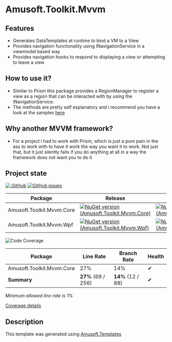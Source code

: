 # Amusoft.Toolkit.Mvvm

## Features

- Generates DataTemplates at runtime to bind a VM to a View
- Provides navigation functionality using INavigationService in a viewmodel based way
- Provides navigation hooks to respond to displaying a view or attempting to leave a view

## How to use it?

- Similar to Prism this package provides a RegionManager to register a view as a region that can be interacted with by
	using the INavigationService.
- The methods are pretty self explanatory and i recommend you have a look at the samples [here](./samples/TestApp.Wpf/)

## Why another MVVM framework?

- For a project i had to work with Prism, which is just a pure pain in the ass to work with to have it work the way you
	want it to work. Not just that, but it just silently fails if you do anything at all in a way the framework does not
	want you to do it

## Project state

[![.GitHub](https://github.com/taori/Amusoft.Toolkit.Mvvm/actions/workflows/CI.yml/badge.svg)](https://github.com/taori/Amusoft.Toolkit.Mvvm/actions/workflows/CI.yml)
[![GitHub issues](https://img.shields.io/github/issues/taori/Amusoft.Toolkit.Mvvm)](https://github.com/taori/Amusoft.Toolkit.Mvvm/issues)

| Package | Release | Prerelease                                                                                                                                                                                  |
|---------|---------|---------------------------------------------------------------------------------------------------------------------------------------------------------------------------------------------|
| Amusoft.Toolkit.Mvvm.Core        | [![NuGet version (Amusoft.Toolkit.Mvvm.Core)](https://img.shields.io/nuget/v/Amusoft.Toolkit.Mvvm.Core.svg)](https://www.nuget.org/packages/Amusoft.Toolkit.Mvvm.Core/)        | [![NuGet version (Amusoft.Toolkit.Mvvm.Core)](https://img.shields.io/nuget/vpre/Amusoft.Toolkit.Mvvm.Core.svg)](https://www.nuget.org/packages/Amusoft.Toolkit.Mvvm.Core/latest/prerelease) |
| Amusoft.Toolkit.Mvvm.Wpf        | [![NuGet version (Amusoft.Toolkit.Mvvm.Wpf)](https://img.shields.io/nuget/v/Amusoft.Toolkit.Mvvm.Wpf.svg)](https://www.nuget.org/packages/Amusoft.Toolkit.Mvvm.Wpf/)        | [![NuGet version (Amusoft.Toolkit.Mvvm.Wpf)](https://img.shields.io/nuget/vpre/Amusoft.Toolkit.Mvvm.Wpf.svg)](https://www.nuget.org/packages/Amusoft.Toolkit.Mvvm.Wpf/latest/prerelease)  |


<!--CoverageStart-->
![Code Coverage](https://img.shields.io/badge/Code%20Coverage-27%25-success?style=flat)

Package | Line Rate | Branch Rate | Health
-------- | --------- | ----------- | ------
Amusoft.Toolkit.Mvvm.Core | 27% | 14% | ✔
**Summary** | **27%** (69 / 256) | **14%** (12 / 88) | ✔

_Minimum allowed line rate is 1%_

[Coverage details](https://taori.github.io/Amusoft.Toolkit.Mvvm)
<!--CoverageEnd-->

## Description

This template was generated using [Amusoft.Templates](https://www.github.com/taori/Amusoft.Templates)